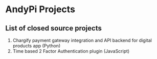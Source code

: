 # AndyPi Projects

## List of closed source projects  

1. Chargify payment gateway integration and API backend for digital products app (Python)
2. Time based 2 Factor Authentication plugin (JavaScript)
